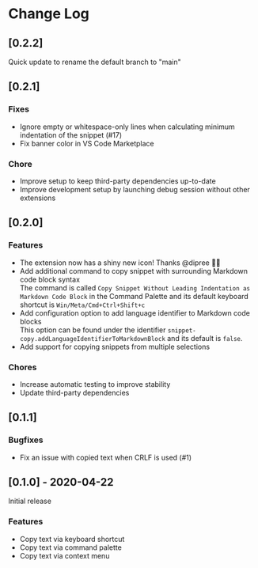 # Change Log

## [0.2.2]

Quick update to rename the default branch to "main"

## [0.2.1]

### Fixes

- Ignore empty or whitespace-only lines when calculating minimum indentation of the snippet (#17)
- Fix banner color in VS Code Marketplace

### Chore

- Improve setup to keep third-party dependencies up-to-date
- Improve development setup by launching debug session without other extensions

## [0.2.0]

### Features

- The extension now has a shiny new icon! Thanks @dipree 🙌🏼
- Add additional command to copy snippet with surrounding Markdown code block syntax  
  The command is called `Copy Snippet Without Leading Indentation as Markdown Code Block` in the Command Palette and its default keyboard shortcut is `Win/Meta/Cmd+Ctrl+Shift+c`
- Add configuration option to add language identifier to Markdown code blocks  
  This option can be found under the identifier `snippet-copy.addLanguageIdentifierToMarkdownBlock` and its default is `false`.
- Add support for copying snippets from multiple selections

### Chores

- Increase automatic testing to improve stability
- Update third-party dependencies

## [0.1.1]

### Bugfixes

- Fix an issue with copied text when CRLF is used (#1)

## [0.1.0] - 2020-04-22

Initial release

### Features

- Copy text via keyboard shortcut
- Copy text via command palette
- Copy text via context menu
